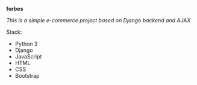 **forbes**

_This is a simple e-commerce project based on Django backend and AJAX_


Stack:
  * Python 3
  * Django
  * JavaScript
  * HTML
  * CSS
  * Bootstrap
